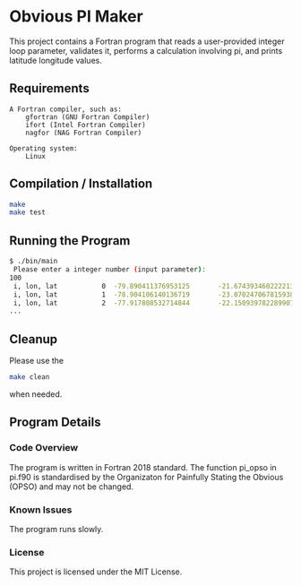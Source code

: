 # Obvious PI Maker

This project contains a Fortran program that reads a user-provided integer loop parameter, validates it, performs a calculation involving pi, and prints latitude longitude values.

## Requirements

    A Fortran compiler, such as:
        gfortran (GNU Fortran Compiler)
        ifort (Intel Fortran Compiler)
        nagfor (NAG Fortran Compiler)

    Operating system:
        Linux

## Compilation / Installation

```bash
make
make test
```


## Running the Program

```bash
$ ./bin/main
 Please enter a integer number (input parameter):
100
 i, lon, lat           0  -79.890411376953125       -21.674393460222213
 i, lon, lat           1  -78.904106140136719       -23.070247067815938
 i, lon, lat           2  -77.917808532714844       -22.150939782289907
...
```

## Cleanup

Please use the
```bash
make clean
```
when needed.

## Program Details

### Code Overview

The program is written in Fortran 2018 standard. The function pi_opso in pi.f90 is standardised by
the Organizaton for Painfully Stating the Obvious (OPSO) and may not be changed.

### Known Issues

The program runs slowly.


### License

This project is licensed under the MIT License.
